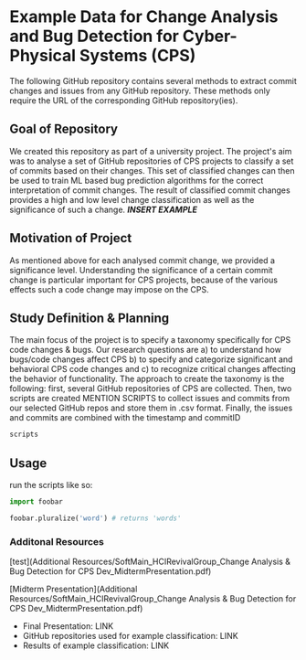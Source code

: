 # Example Data for Change Analysis and Bug Detection for Cyber-Physical Systems (CPS)

The following GitHub repository contains several methods to extract commit changes and issues from any GitHub repository. These methods only require the URL of the corresponding GitHub repository(ies).

## Goal of Repository
We created this repository as part of a university project. The project's aim was to analyse a set of GitHub repositories of CPS projects to classify a set of commits based on their changes. This set of classified changes can then be used to train ML based bug prediction algorithms for the correct interpretation of commit changes. The result of classified commit changes provides a high and low level change classification as well as the significance of such a change.
***INSERT EXAMPLE***

## Motivation of Project
As mentioned above for each analysed commit change, we provided a significance level. Understanding the significance of a certain commit change is particular important for CPS projects, because of the various effects such a code change may impose on the CPS.

## Study Definition & Planning
The main focus of the project is to specify a taxonomy specifically for CPS code changes & bugs. Our research questions are 
a) to understand how bugs/code changes affect CPS 
b) to specify and categorize significant and behavioral CPS code changes and
c) to recognize critical changes affecting the behavior of functionality.
The approach to create the taxonomy is the following: first, several GitHub repositories of CPS are collected. Then, two scripts are created MENTION SCRIPTS to collect issues and commits from our selected GitHub repos and store them in .csv format. Finally, the issues and commits are combined with the timestamp and commitID

```bash
scripts
```

## Usage
run the scripts like so:
```python
import foobar

foobar.pluralize('word') # returns 'words'
```

### Additonal Resources
[test](Additional Resources/SoftMain_HCIRevivalGroup_Change Analysis & Bug Detection for CPS Dev_MidtermPresentation.pdf)

[Midterm Presentation](Additional Resources/SoftMain_HCIRevivalGroup_Change Analysis & Bug Detection for CPS Dev_MidtermPresentation.pdf)
- Final Presentation: LINK
- GitHub repositories used for example classification: LINK
- Results of example classification: LINK
